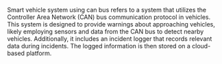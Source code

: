 Smart vehicle system using can bus refers to a system that utilizes the Controller Area Network (CAN) bus communication protocol in vehicles. This system is designed to provide warnings about approaching vehicles, likely employing sensors and data from the CAN bus to detect nearby vehicles. Additionally, it includes an incident logger that records relevant data during incidents. The logged information is then stored on a cloud-based platform.
